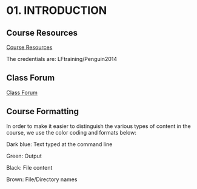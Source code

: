 # 01. INTRODUCTION

## Course Resources
[Course Resources](https://training.linuxfoundation.org/cm/LFW211/?_gl=1*3he1po*_ga*MTk4MjkxMTkxLjE2ODU0NjYwMzI.*_ga_EMX7DDZMX4*MTY5MDQ3OTA2NC4xNi4xLjE2OTA0Nzk3MjIuNS4wLjA.)

The credentials are: LFtraining/Penguin2014


## Class Forum
[Class Forum](https://forum.linuxfoundation.org/categories/lfw211-class-forum)

## Course Formatting
In order to make it easier to distinguish the various types of content in the course, we use the
color coding and formats below:

Dark blue: Text typed at the command line

Green: Output

Black: File content

Brown: File/Directory names